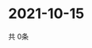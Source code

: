 # 2021-10-15
  共 0条

  <!-- BEGIN -->
  <!-- 最后更新时间Fri Oct 15 2021 23:03:19 GMT+0000 (Coordinated Universal Time) -->
  
  <!-- END -->
  
  